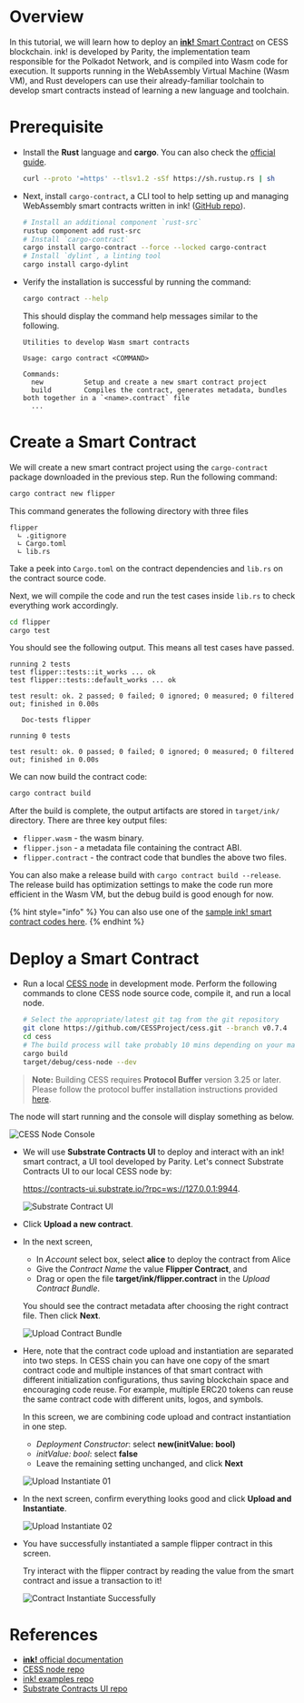 # Overview

In this tutorial, we will learn how to deploy an [**ink!** Smart Contract](https://use.ink/) on CESS blockchain. ink! is developed by Parity, the implementation team responsible for the Polkadot Network, and is compiled into Wasm code for execution. It supports running in the WebAssembly Virtual Machine (Wasm VM), and Rust developers can use their already-familiar toolchain to develop smart contracts instead of learning a new language and toolchain.

# Prerequisite

- Install the **Rust** language and **cargo**. You can also check the [official guide](https://www.rust-lang.org/tools/install).

   ```bash
   curl --proto '=https' --tlsv1.2 -sSf https://sh.rustup.rs | sh
   ```

- Next, install `cargo-contract`, a CLI tool to help setting up and managing WebAssembly smart contracts written in ink! ([GitHub repo](https://github.com/paritytech/cargo-contract)).

   ```bash
   # Install an additional component `rust-src`
   rustup component add rust-src
   # Install `cargo-contract`
   cargo install cargo-contract --force --locked cargo-contract
   # Install `dylint`, a linting tool
   cargo install cargo-dylint
   ```

- Verify the installation is successful by running the command:

   ```bash
   cargo contract --help
   ```

   This should display the command help messages similar to the following.

   ```
   Utilities to develop Wasm smart contracts

   Usage: cargo contract <COMMAND>

   Commands:
     new          Setup and create a new smart contract project
     build        Compiles the contract, generates metadata, bundles both together in a `<name>.contract` file
     ...
   ```

# Create a Smart Contract

We will create a new smart contract project using the `cargo-contract` package downloaded in the previous step. Run the following command:

```bash
cargo contract new flipper
```

This command generates the following directory with three files

```
flipper
  ∟ .gitignore
  ∟ Cargo.toml
  ∟ lib.rs
```

Take a peek into `Cargo.toml` on the contract dependencies and `lib.rs` on the contract source code.

Next, we will compile the code and run the test cases inside `lib.rs` to check everything work accordingly.

```bash
cd flipper
cargo test
```

You should see the following output. This means all test cases have passed.

```
running 2 tests
test flipper::tests::it_works ... ok
test flipper::tests::default_works ... ok

test result: ok. 2 passed; 0 failed; 0 ignored; 0 measured; 0 filtered out; finished in 0.00s

   Doc-tests flipper

running 0 tests

test result: ok. 0 passed; 0 failed; 0 ignored; 0 measured; 0 filtered out; finished in 0.00s
```

We can now build the contract code:

```bash
cargo contract build
```

After the build is complete, the output artifacts are stored in `target/ink/` directory. There are three key output files:

- `flipper.wasm` - the wasm binary.
- `flipper.json` - a metadata file containing the contract ABI.
- `flipper.contract` - the contract code that bundles the above two files.

You can also make a release build with `cargo contract build --release`. The release build has optimization settings to make the code run more efficient in the Wasm VM, but the debug build is good enough for now.

{% hint style="info" %}
You can also use one of the [sample ink! smart contract codes here](https://github.com/CESSProject/cess-examples/tree/main/ink).
{% endhint %}

# Deploy a Smart Contract

- Run a local [CESS node](https://github.com/CESSProject/cess) in development mode. Perform the following commands to clone CESS node source code, compile it, and run a local node.

   ```bash
   # Select the appropriate/latest git tag from the git repository
   git clone https://github.com/CESSProject/cess.git --branch v0.7.4
   cd cess
   # The build process will take probably 10 mins depending on your machine spec
   cargo build
   target/debug/cess-node --dev
   ```
> **Note:** Building CESS requires **Protocol Buffer** version 3.25 or later. Please follow the protocol buffer installation instructions provided [here](https://grpc.io/docs/protoc-installation/#install-pre-compiled-binaries-any-os). 


   The node will start running and the console will display something as below.<br/>

   ![CESS Node Console](../../assets/developer/tutorials/deploy-sc-ink/cess-node.png)

- We will use **Substrate Contracts UI** to deploy and interact with an ink! smart contract, a UI tool developed by Parity. Let's connect Substrate Contracts UI to our local CESS node by:

   <https://contracts-ui.substrate.io/?rpc=ws://127.0.0.1:9944>.<br/>

   ![Substrate Contract UI](../../assets/developer/tutorials/deploy-sc-ink/substrate-contract-ui.png)

- Click **Upload a new contract**.

- In the next screen,
   - In *Account* select box, select **alice** to deploy the contract from Alice
   - Give the *Contract Name* the value **Flipper Contract**, and
   - Drag or open the file **target/ink/flipper.contract** in the *Upload Contract Bundle*.

   You should see the contract metadata after choosing the right contract file. Then click **Next**.<br/>

   ![Upload Contract Bundle](../../assets/developer/tutorials/deploy-sc-ink/upload-contract-bundle.png)

- Here, note that the contract code upload and instantiation are separated into two steps. In CESS chain you can have one copy of the smart contract code and multiple instances of that smart contract with different initialization configurations, thus saving blockchain space and encouraging code reuse. For example, multiple ERC20 tokens can reuse the same contract code with different units, logos, and symbols.

   In this screen, we are combining code upload and contract instantiation in one step.

   - *Deployment Constructor*: select **new(initValue: bool)**
   - *initValue: bool*: select **false**
   - Leave the remaining setting unchanged, and click **Next**<br/>

   ![Upload Instantiate 01](../../assets/developer/tutorials/deploy-sc-ink/upload-instantiate-01.png)

- In the next screen, confirm everything looks good and click **Upload and Instantiate**.<br/>

   ![Upload Instantiate 02](../../assets/developer/tutorials/deploy-sc-ink/upload-instantiate-02.png)

- You have successfully instantiated a sample flipper contract in this screen.

   Try interact with the flipper contract by reading the value from the smart contract and issue a transaction to it!<br/>

   ![Contract Instantiate Successfully](../../assets/developer/tutorials/deploy-sc-ink/instantiate-success.png)

# References

- [**ink!** official documentation](https://use.ink/)
- [CESS node repo](https://github.com/CESSProject/cess)
- [ink! examples repo](https://github.com/paritytech/ink-examples)
- [Substrate Contracts UI repo](https://github.com/paritytech/contracts-ui)
